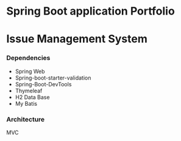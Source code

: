 # Spring Boot application Portfolio

# Issue Management System

### Dependencies

- Spring Web
- Spring-boot-starter-validation
- Spring-Boot-DevTools
- Thymeleaf
- H2 Data Base
- My Batis


### Architecture

MVC